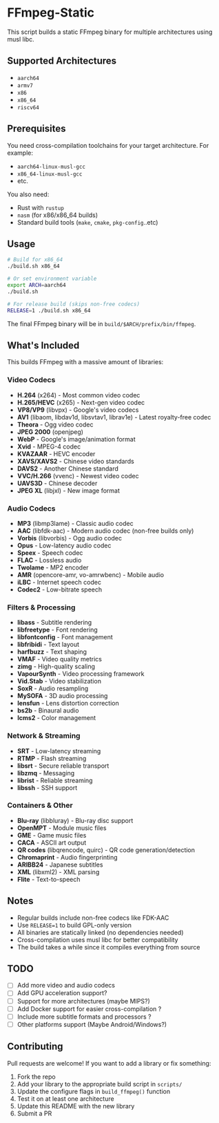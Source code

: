 # FFmpeg-Static

This script builds a static FFmpeg binary for multiple architectures using musl libc.

## Supported Architectures

- `aarch64`
- `armv7`
- `x86`
- `x86_64`
- `riscv64`

## Prerequisites

You need cross-compilation toolchains for your target architecture. For example:
- `aarch64-linux-musl-gcc`
- `x86_64-linux-musl-gcc` 
- etc.

You also need:
- Rust with `rustup`
- `nasm` (for x86/x86_64 builds)
- Standard build tools (`make`, `cmake`, `pkg-config`..etc)

## Usage

```bash
# Build for x86_64
./build.sh x86_64

# Or set environment variable
export ARCH=aarch64
./build.sh

# For release build (skips non-free codecs)
RELEASE=1 ./build.sh x86_64
```

The final FFmpeg binary will be in `build/$ARCH/prefix/bin/ffmpeg`.

## What's Included

This builds FFmpeg with a massive amount of libraries:

### Video Codecs
- **H.264** (x264) - Most common video codec
- **H.265/HEVC** (x265) - Next-gen video codec
- **VP8/VP9** (libvpx) - Google's video codecs
- **AV1** (libaom, libdav1d, libsvtav1, librav1e) - Latest royalty-free codec
- **Theora** - Ogg video codec
- **JPEG 2000** (openjpeg)
- **WebP** - Google's image/animation format
- **Xvid** - MPEG-4 codec
- **KVAZAAR** - HEVC encoder
- **XAVS/XAVS2** - Chinese video standards
- **DAVS2** - Another Chinese standard
- **VVC/H.266** (vvenc) - Newest video codec
- **UAVS3D** - Chinese decoder
- **JPEG XL** (libjxl) - New image format

### Audio Codecs
- **MP3** (libmp3lame) - Classic audio codec
- **AAC** (libfdk-aac) - Modern audio codec (non-free builds only)
- **Vorbis** (libvorbis) - Ogg audio codec  
- **Opus** - Low-latency audio codec
- **Speex** - Speech codec
- **FLAC** - Lossless audio
- **Twolame** - MP2 encoder
- **AMR** (opencore-amr, vo-amrwbenc) - Mobile audio
- **iLBC** - Internet speech codec
- **Codec2** - Low-bitrate speech

### Filters & Processing  
- **libass** - Subtitle rendering
- **libfreetype** - Font rendering
- **libfontconfig** - Font management
- **libfribidi** - Text layout
- **harfbuzz** - Text shaping
- **VMAF** - Video quality metrics
- **zimg** - High-quality scaling
- **VapourSynth** - Video processing framework
- **Vid.Stab** - Video stabilization  
- **SoxR** - Audio resampling
- **MySOFA** - 3D audio processing
- **lensfun** - Lens distortion correction
- **bs2b** - Binaural audio
- **lcms2** - Color management

### Network & Streaming
- **SRT** - Low-latency streaming
- **RTMP** - Flash streaming  
- **libsrt** - Secure reliable transport
- **libzmq** - Messaging
- **librist** - Reliable streaming
- **libssh** - SSH support

### Containers & Other
- **Blu-ray** (libbluray) - Blu-ray disc support  
- **OpenMPT** - Module music files
- **GME** - Game music files
- **CACA** - ASCII art output
- **QR codes** (libqrencode, quirc) - QR code generation/detection
- **Chromaprint** - Audio fingerprinting
- **ARIBB24** - Japanese subtitles
- **XML** (libxml2) - XML parsing
- **Flite** - Text-to-speech

## Notes

- Regular builds include non-free codecs like FDK-AAC
- Use `RELEASE=1` to build GPL-only version  
- All binaries are statically linked (no dependencies needed)
- Cross-compilation uses musl libc for better compatibility
- The build takes a while since it compiles everything from source



## TODO

- [ ] Add more video and audio codecs
- [ ] Add GPU acceleration support?
- [ ] Support for more architectures (maybe MIPS?)
- [ ] Add Docker support for easier cross-compilation ?
- [ ] Include more subtitle formats and processors ?
- [ ] Other platforms support (Maybe Android/Windows?)

## Contributing

Pull requests are welcome! If you want to add a library or fix something:

1. Fork the repo
2. Add your library to the appropriate build script in `scripts/`
3. Update the configure flags in `build_ffmpeg()` function
4. Test it on at least one architecture 
5. Update this README with the new library
6. Submit a PR
